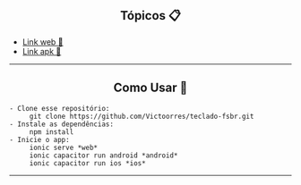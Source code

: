 <h2 align="center">Tópicos 📋</h2>

   <p>
   
   - [Link web 🚀](https://evening-mountain-39272.herokuapp.com)
   - [Link apk 📖](https://drive.google.com/file/d/1kR5zcdEb3QeU2PEE1q0RNKyBX5FupuC4/view?usp=sharing)
   </p>

---

<h2 align="center">Como Usar 🤔</h2>

   ```
   - Clone esse repositório:
        git clone https://github.com/Victoorres/teclado-fsbr.git
   - Instale as dependências:
        npm install
   - Inicie o app: 
        ionic serve *web*
        ionic capacitor run android *android*
        ionic capacitor run ios *ios*
   ```

---
